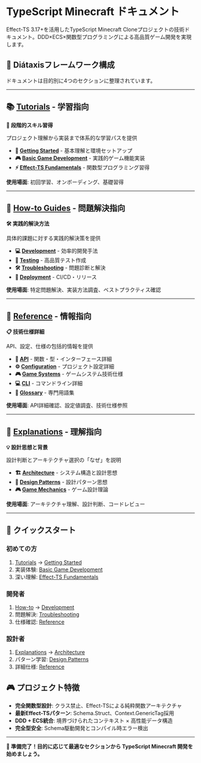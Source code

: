 # TypeScript Minecraft ドキュメント

Effect-TS 3.17+を活用したTypeScript Minecraft Cloneプロジェクトの技術ドキュメント。DDD×ECS×関数型プログラミングによる高品質ゲーム開発を実現します。

## 📖 Diátaxisフレームワーク構成

ドキュメントは目的別に4つのセクションに整理されています。

---

## 📚 [Tutorials](./tutorials/) - 学習指向
**🎯 段階的スキル習得**

プロジェクト理解から実装まで体系的な学習パスを提供

- **🚀 [Getting Started](./tutorials/getting-started/)** - 基本理解と環境セットアップ
- **🎮 [Basic Game Development](./tutorials/basic-game-development/)** - 実践的ゲーム機能実装
- **⚡ [Effect-TS Fundamentals](./tutorials/effect-ts-fundamentals/)** - 関数型プログラミング習得

**使用場面**: 初回学習、オンボーディング、基礎習得

---

## 🔧 [How-to Guides](./how-to/) - 問題解決指向
**🛠️ 実践的解決方法**

具体的課題に対する実践的解決策を提供

- **💻 [Development](./how-to/development/)** - 効率的開発手法
- **🧪 [Testing](./how-to/testing/)** - 高品質テスト作成
- **🛠 [Troubleshooting](./how-to/troubleshooting/)** - 問題診断と解決
- **🚀 [Deployment](./how-to/deployment/)** - CI/CD・リリース

**使用場面**: 特定問題解決、実装方法調査、ベストプラクティス確認

---

## 📖 [Reference](./reference/) - 情報指向
**📋 技術仕様詳細**

API、設定、仕様の包括的情報を提供

- **🔌 [API](./reference/api/)** - 関数・型・インターフェース詳細
- **⚙️ [Configuration](./reference/configuration/)** - プロジェクト設定詳細
- **🎮 [Game Systems](./reference/game-systems/)** - ゲームシステム技術仕様
- **💻 [CLI](./reference/cli/)** - コマンドライン詳細
- **📝 [Glossary](./reference/00-glossary.md)** - 専門用語集

**使用場面**: API詳細確認、設定値調査、技術仕様参照

---

## 🧠 [Explanations](./explanations/) - 理解指向
**💡 設計思想と背景**

設計判断とアーキテクチャ選択の「なぜ」を説明

- **🏗 [Architecture](./explanations/architecture/)** - システム構造と設計思想
- **🎨 [Design Patterns](./explanations/design-patterns/)** - 設計パターン思想
- **🎮 [Game Mechanics](./explanations/game-mechanics/)** - ゲーム設計理論

**使用場面**: アーキテクチャ理解、設計判断、コードレビュー

---

## 🎯 クイックスタート

### 初めての方
1. [Tutorials](./tutorials/) → [Getting Started](./tutorials/getting-started/)
2. 実装体験: [Basic Game Development](./tutorials/basic-game-development/)
3. 深い理解: [Effect-TS Fundamentals](./tutorials/effect-ts-fundamentals/)

### 開発者
1. [How-to](./how-to/) → [Development](./how-to/development/)
2. 問題解決: [Troubleshooting](./how-to/troubleshooting/)
3. 仕様確認: [Reference](./reference/)

### 設計者
1. [Explanations](./explanations/) → [Architecture](./explanations/architecture/)
2. パターン学習: [Design Patterns](./explanations/design-patterns/)
3. 詳細仕様: [Reference](./reference/)

## 🎮 プロジェクト特徴

- **完全関数型設計**: クラス禁止、Effect-TSによる純粋関数アーキテクチャ
- **最新Effect-TSパターン**: Schema.Struct、Context.GenericTag採用
- **DDD + ECS統合**: 境界づけられたコンテキスト × 高性能データ構造
- **完全型安全**: Schema駆動開発とコンパイル時エラー検出

---

**🚀 準備完了！目的に応じて最適なセクションから TypeScript Minecraft 開発を始めましょう。**